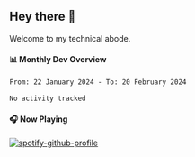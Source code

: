 ## Hey there 👋

Welcome to my technical abode.

#### 📊 Monthly Dev Overview
<!--START_SECTION:waka-->

```txt
From: 22 January 2024 - To: 20 February 2024

No activity tracked
```

<!--END_SECTION:waka-->

#### 🎧 Now Playing

[![spotify-github-profile](https://spotify-github-profile.vercel.app/api/view?uid=james2mid&cover_image=true&theme=natemoo-re)](https://open.spotify.com/user/james2mid?si=2b3baf2b09cb499e)
